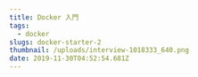 ```yaml
---
title: Docker 入門 
tags: 
  - docker 
slugs: docker-starter-2
thumbnail: /uploads/interview-1018333_640.png
date: 2019-11-30T04:52:54.681Z
---
```

